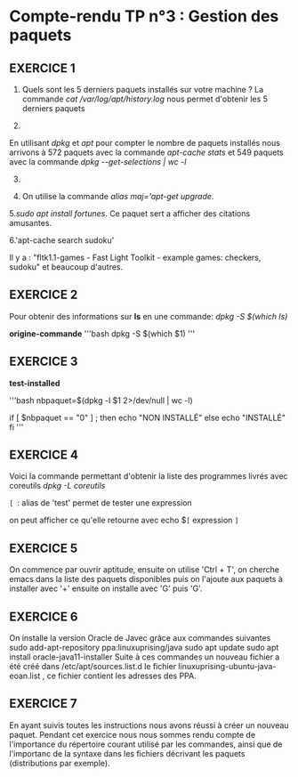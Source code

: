 # Compte-rendu TP n°3 : Gestion des paquets
		
## EXERCICE 1

1. Quels sont les 5 derniers paquets installés sur votre machine ?
La commande *cat /var/log/apt/history.log* nous permet d'obtenir les 5 derniers paquets

2. 
En utilisant *dpkg* et *apt* pour compter le nombre de paquets installés nous arrivons à 572 paquets avec la commande *apt-cache stats* et 549 paquets avec la commande *dpkg --get-selections | wc -l*

3.

4. On utilise la commande *alias maj='apt-get upgrade*.

5.*sudo apt install fortunes*. Ce paquet sert a afficher des citations amusantes.

6.'apt-cache search sudoku'

Il y a : "fltk1.1-games - Fast Light Toolkit - example games: checkers, sudoku" et beaucoup d'autres.



## EXERCICE 2

Pour obtenir des informations sur **ls** en une commande: *dpkg -S $(which ls)*


**origine-commande**
'''bash
dpkg -S $(which $1)
'''

## EXERCICE 3
**test-installed**

'''bash
nbpaquet=$(dpkg -l $1 2>/dev/null | wc -l)

if [ $nbpaquet == "0" ] ; then
	echo "NON INSTALLÉ"
else
	echo "INSTALLÉ"
fi
'''

## EXERCICE 4

Voici la commande permettant d'obtenir la liste des programmes livrés avec coreutils *dpkg -L coreutils*

``[ ``: alias de 'test' permet de tester une expression

on peut afficher ce qu'elle retourne avec echo $``[`` expression ``]``

## EXERCICE 5

On commence par ouvrir aptitude, ensuite on utilise 'Ctrl + T', on cherche emacs dans la liste des paquets disponibles puis on l'ajoute aux paquets à installer avec '+' ensuite on installe avec 'G' puis 'G'.

## EXERCICE 6

On installe la version Oracle de Javec grâce aux commandes suivantes
	sudo add-apt-repository ppa:linuxuprising/java
	sudo apt update
	sudo apt install oracle-java11-installer
Suite à ces commandes un nouveau fichier a été créé dans /etc/apt/sources.list.d le fichier linuxuprising-ubuntu-java-eoan.list , ce fichier contient les adresses des PPA.

## EXERCICE 7

En ayant suivis toutes les instructions nous avons réussi à créer un nouveau paquet. Pendant cet exercice nous nous sommes rendu compte de l'importance du répertoire courant utilisé par les commandes, ainsi que de l'importanc de la syntaxe dans les fichiers décrivant les paquets (distributions par exemple).
